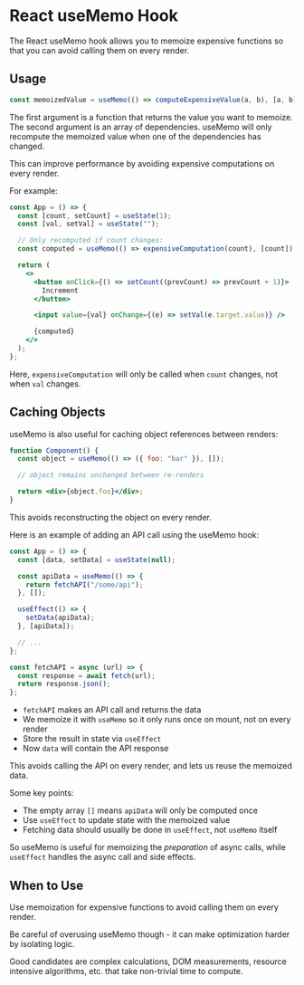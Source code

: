 # React useMemo Hook

The React useMemo hook allows you to memoize expensive functions so that you can avoid calling them on every render.

## Usage

```jsx
const memoizedValue = useMemo(() => computeExpensiveValue(a, b), [a, b]);
```

The first argument is a function that returns the value you want to memoize. The second argument is an array of dependencies. useMemo will only recompute the memoized value when one of the dependencies has changed.

This can improve performance by avoiding expensive computations on every render.

For example:

```jsx
const App = () => {
  const [count, setCount] = useState(1);
  const [val, setVal] = useState("");

  // Only recomputed if count changes:
  const computed = useMemo(() => expensiveComputation(count), [count]);

  return (
    <>
      <button onClick={() => setCount((prevCount) => prevCount + 1)}>
        Increment
      </button>

      <input value={val} onChange={(e) => setVal(e.target.value)} />

      {computed}
    </>
  );
};
```

Here, `expensiveComputation` will only be called when `count` changes, not when `val` changes.

## Caching Objects

useMemo is also useful for caching object references between renders:

```jsx
function Component() {
  const object = useMemo(() => ({ foo: "bar" }), []);

  // object remains unchanged between re-renders

  return <div>{object.foo}</div>;
}
```

This avoids reconstructing the object on every render.

Here is an example of adding an API call using the useMemo hook:

```jsx
const App = () => {
  const [data, setData] = useState(null);

  const apiData = useMemo(() => {
    return fetchAPI("/some/api");
  }, []);

  useEffect(() => {
    setData(apiData);
  }, [apiData]);

  // ...
};

const fetchAPI = async (url) => {
  const response = await fetch(url);
  return response.json();
};
```

- `fetchAPI` makes an API call and returns the data
- We memoize it with `useMemo` so it only runs once on mount, not on every render
- Store the result in state via `useEffect`
- Now `data` will contain the API response

This avoids calling the API on every render, and lets us reuse the memoized data.

Some key points:

- The empty array `[]` means `apiData` will only be computed once
- Use `useEffect` to update state with the memoized value
- Fetching data should usually be done in `useEffect`, not `useMemo` itself

So useMemo is useful for memoizing the _preparation_ of async calls, while `useEffect` handles the async call and side effects.

## When to Use

Use memoization for expensive functions to avoid calling them on every render.

Be careful of overusing useMemo though - it can make optimization harder by isolating logic.

Good candidates are complex calculations, DOM measurements, resource intensive algorithms, etc. that take non-trivial time to compute.
